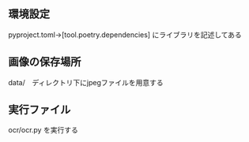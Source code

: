 ## 環境設定
pyproject.toml->[tool.poetry.dependencies]
にライブラリを記述してある

## 画像の保存場所
data/　ディレクトリ下にjpegファイルを用意する

## 実行ファイル
ocr/ocr.py を実行する

